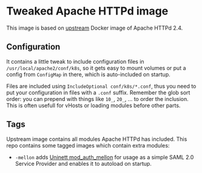 # Tweaked Apache HTTPd image

This image is based on [upstream](https://hub.docker.com/_/httpd) Docker
image of Apache HTTPd 2.4.

## Configuration

It contains a little tweak to include configuration files in
`/usr/local/apache2/conf/k8s`, so it gets easy to mount volumes or put a config
from `ConfigMap` in there, which is auto-included on startup.

Files are included using `IncludeOptional conf/k8s/*.conf`, thus you need
to put your configuration in files with a `.conf` suffix. Remember the glob
sort order: you can prepend with things like `10_`, `20_`, ... to order the
inclusion. This is often usefull for vHosts or loading modules before other parts.

## Tags

Upstream image contains all modules Apache HTTPd has included.
This repo contains some tagged images which contain extra modules:

* `-mellon` adds [Uninett mod_auth_mellon](https://github.com/Uninett/mod_auth_mellon)
   for usage as a simple SAML 2.0 Service Provider and enables it to autoload on startup.
